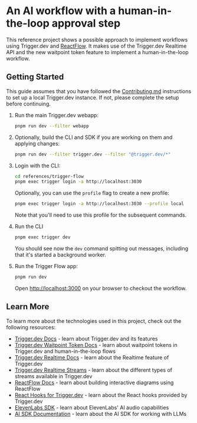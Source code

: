 # An AI workflow with a human-in-the-loop approval step

This reference project shows a possible approach to implement workflows using Trigger.dev and [ReactFlow](https://reactflow.dev/).
It makes use of the Trigger.dev Realtime API and the new waitpoint token feature to implement a human-in-the-loop workflow.

## Getting Started

This guide assumes that you have followed the [Contributing.md](https://github.com/triggerdotdev/trigger.dev/blob/main/CONTRIBUTING.md#setup) instructions to set up a local Trigger.dev instance. If not, please complete the setup before continuing.

1. Run the main Trigger.dev webapp:

    ```bash
    pnpm run dev --filter webapp
    ```

2. Optionally, build the CLI and SDK if you are working on them and applying changes:

    ```bash
    pnpm run dev --filter trigger.dev --filter "@trigger.dev/*"
    ```

3. Login with the CLI:

    ```bash
    cd references/trigger-flow
    pnpm exec trigger login -a http://localhost:3030
    ```

    Optionally, you can use the `profile` flag to create a new profile:

    ```bash
    pnpm exec trigger login -a http://localhost:3030 --profile local
    ```

    Note that you'll need to use this profile for the subsequent commands.

4. Run the CLI

    ```bash
    pnpm exec trigger dev
    ```

    You should see now the `dev` command spitting out messages, including that it's started a background worker.

5. Run the Trigger Flow app:

    ```bash
    pnpm run dev
    ```

    Open [http://localhost:3000](http://localhost:3000) on your browser to checkout the workflow.

## Learn More

To learn more about the technologies used in this project, check out the following resources:

- [Trigger.dev Docs](https://trigger.dev/docs) - learn about Trigger.dev and its features
- [Trigger.dev Waitpoint Token Docs](https://trigger.dev/docs/wait-for-token) - learn about waitpoint tokens in Trigger.dev and human-in-the-loop flows
- [Trigger.dev Realtime Docs](https://trigger.dev/docs/realtime) - learn about the Realtime feature of Trigger.dev
- [Trigger.dev Realtime Streams](https://trigger.dev/docs/realtime/streams) - learn about the different types of streams available in Trigger.dev
- [ReactFlow Docs](https://reactflow.dev/learn) - learn about building interactive diagrams using ReactFlow
- [React Hooks for Trigger.dev](https://trigger.dev/docs/frontend/react-hooks) - learn about the React hooks provided by Trigger.dev
- [ElevenLabs SDK](https://elevenlabs.io/docs/overview) - learn about ElevenLabs' AI audio capabilities
- [AI SDK Documentation](https://sdk.vercel.ai/docs/introduction) - learn about the AI SDK for working with LLMs
